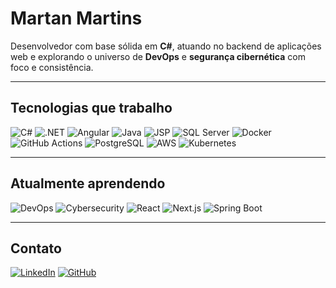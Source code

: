 # Martan Martins

Desenvolvedor com base sólida em **C#**, atuando no backend de aplicações web e explorando o universo de **DevOps** e **segurança cibernética** com foco e consistência.

---

## Tecnologias que trabalho

![C#](https://img.shields.io/badge/-C%23-239120?style=for-the-badge&logo=c-sharp&logoColor=white)
![.NET](https://img.shields.io/badge/-.NET-512BD4?style=for-the-badge&logo=dotnet&logoColor=white)
![Angular](https://img.shields.io/badge/-Angular-DD0031?style=for-the-badge&logo=angular&logoColor=white)
![Java](https://img.shields.io/badge/-Java-ED8B00?style=for-the-badge&logo=java&logoColor=white)
![JSP](https://img.shields.io/badge/-JSP-007396?style=for-the-badge&logo=java&logoColor=white)
![SQL Server](https://img.shields.io/badge/-SQL%20Server-CC2927?style=for-the-badge&logo=microsoftsqlserver&logoColor=white)
![Docker](https://img.shields.io/badge/-Docker-2496ED?style=for-the-badge&logo=docker&logoColor=white)
![GitHub Actions](https://img.shields.io/badge/-GitHub%20Actions-2088FF?style=for-the-badge&logo=githubactions&logoColor=white)
![PostgreSQL](https://img.shields.io/badge/-PostgreSQL-336791?style=for-the-badge&logo=postgresql&logoColor=white)
![AWS](https://img.shields.io/badge/-AWS-232F3E?style=for-the-badge&logo=amazonaws&logoColor=white)
![Kubernetes](https://img.shields.io/badge/-Kubernetes-326CE5?style=for-the-badge&logo=kubernetes&logoColor=white)

---

## Atualmente aprendendo

![DevOps](https://img.shields.io/badge/-DevOps-000000?style=for-the-badge&logo=azuredevops&logoColor=white)
![Cybersecurity](https://img.shields.io/badge/-Cybersecurity-F7DF1E?style=for-the-badge&logo=hackthebox&logoColor=black)
![React](https://img.shields.io/badge/-React-61DAFB?style=for-the-badge&logo=react&logoColor=black)
![Next.js](https://img.shields.io/badge/-Next.js-000000?style=for-the-badge&logo=nextdotjs&logoColor=white)
![Spring Boot](https://img.shields.io/badge/-Spring%20Boot-6DB33F?style=for-the-badge&logo=springboot&logoColor=white)

---

## Contato

[![LinkedIn](https://img.shields.io/badge/-LinkedIn-0A66C2?style=flat&logo=linkedin&logoColor=white)](https://linkedin.com/in/martan-m-7053b4191/)
[![GitHub](https://img.shields.io/badge/-GitHub-181717?style=flat&logo=github&logoColor=white)](https://github.com/404-tan)

